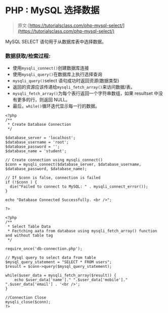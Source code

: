# PHP : MySQL 选择数据

> 原文:[https://tutorialsclass.com/php-mysql-select/](https://tutorialsclass.com/php-mysql-select/)

MySQL SELECT 语句用于从数据库表中选择数据。

### 数据获取/检索过程:

*   使用`mysqli_connect()`创建数据库连接
*   使用`mysqli_query()`在数据库上执行选择查询
*   `mysqli_query()`select 语句成功时返回资源(数据类型)
*   返回的资源应该传递给`mysqli_fetch_array()`来访问数据/表。
*   `mysqli_fetch_array()`为每个表行返回一个字符串数组，如果 resultset 中没有更多的行，则返回 NULL。
*   最后，`while()`循环迭代显示每一行的数据。

```
<?php
/**
 * Create Database Connection
 */

$database_server = 'localhost';
$database_username = 'root';
$database_password = '';
$database_name = 'student';

// Create connection using mysqli_connect()
$conn = mysqli_connect($database_server, $database_username, $database_password, $database_name);

// If $conn is false, connection is failed
if (!$conn ) {
  die("Failed to connect to MySQL: " . mysqli_connect_error());
}

echo "Database Connected Successfully. <br />";

?>
```

```
<?php
/**
 * Select Table Data
 * Fectching aata from database using mysqli_fetch_array() function and without table tag
 */

require_once('db-connection.php');

// Mysql query to select data from table
$mysql_query_statement = "SELECT * FROM users";
$result = $conn->query($mysql_query_statement);

while($user_data = mysqli_fetch_array($result)) {
 	echo $user_data['name']." ".$user_data['mobile']." ".$user_data['email'] . '<br />';
}

//Connection Close	
mysqli_close($conn);
?>
```